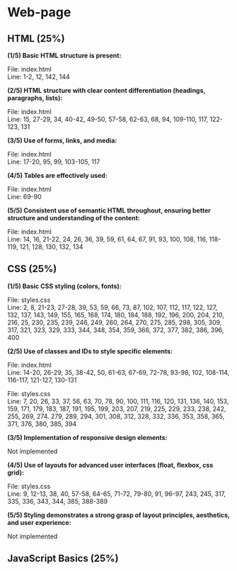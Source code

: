 # Web-page

## HTML (25%)

**(1/5) Basic HTML structure is present:**

File: index.html<br/>
Line: 1-2, 12, 142, 144

**(2/5) HTML structure with clear content differentiation (headings, paragraphs, lists):**

File: index.html<br/>
Line: 15, 27-29, 34, 40-42, 49-50, 57-58, 62-63, 68, 94, 109-110, 117, 122-123, 131

**(3/5) Use of forms, links, and media:**

File: index.html<br/>
Line: 17-20, 95, 99, 103-105, 117

 **(4/5) Tables are effectively used:**

 File: index.html<br/>
 Line: 69-90

 **(5/5) Consistent use of semantic HTML throughout, ensuring better structure and understanding of the content:**

 File: index.html<br/>
 Line: 14, 16, 21-22, 24, 26, 36, 39, 59, 61, 64, 67, 91, 93, 100, 108, 116, 118-119, 121, 128, 130, 132, 134

## CSS (25%)

**(1/5) Basic CSS styling (colors, fonts):**

File: styles.css<br/>
Line: 2, 8, 21-23, 27-28, 39, 53, 59, 66, 73, 87, 102, 107, 112, 117, 122, 127, 132, 137, 143, 149, 155, 165, 168, 174, 180, 184, 188, 192, 196, 200, 204, 210, 216, 25, 230, 235, 239, 246, 249, 260, 264, 270, 275, 285, 298, 305, 309, 317, 321, 323, 329, 333, 344, 348, 354, 359, 366, 372, 377, 382, 386, 396, 400

**(2/5) Use of classes and IDs to style specific elements:**

File: index.html<br/>
Line: 14-20, 26-29, 35, 38-42, 50, 61-63, 67-69, 72-78, 93-98, 102, 108-114, 116-117, 121-127, 130-131<br/>

File: styles.css<br/>
Line: 7, 20, 26, 33, 37, 56, 63, 70, 78, 90, 100, 111, 116, 120, 131, 136, 140, 153, 159, 171, 179, 183, 187, 191, 195, 199, 203, 207, 219, 225, 229, 233, 238, 242, 255, 269, 274. 279, 289, 294, 301, 308, 312, 328, 332, 336, 353, 358, 365, 371, 376, 380, 385, 394

**(3/5) Implementation of responsive design elements:**

Not implemented<br/>

**(4/5) Use of layouts for advanced user interfaces (float, flexbox, css grid):**

File: styles.css<br/>
Line: 9, 12-13, 38, 40, 57-58, 64-65, 71-72, 79-80, 91, 96-97, 243, 245, 317, 335, 336, 343, 344, 385, 388-389

**(5/5) Styling demonstrates a strong grasp of layout principles, aesthetics, and user experience:**

Not implemented<br/>

## JavaScript Basics (25%)